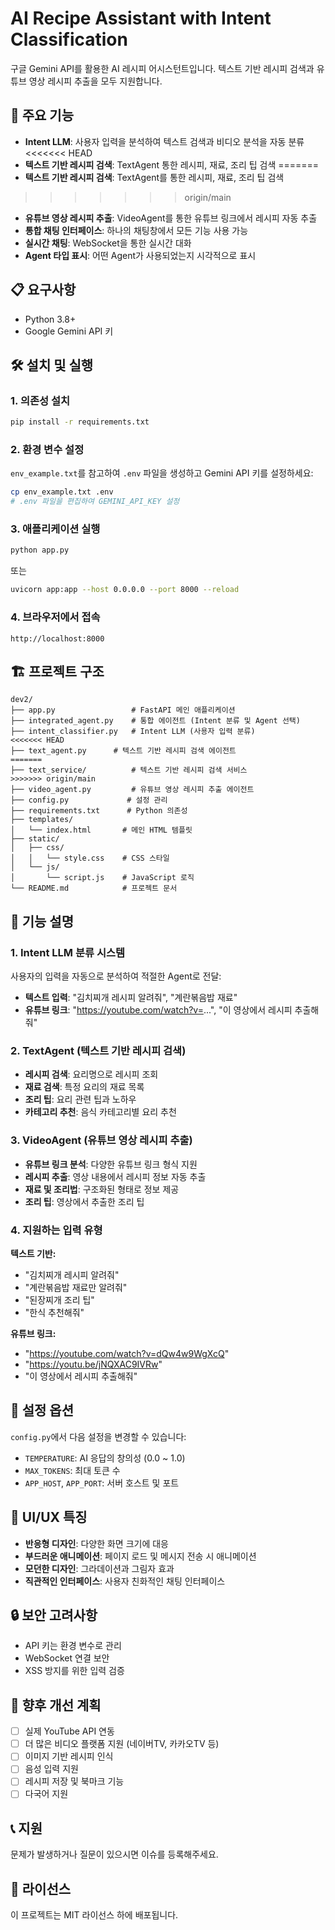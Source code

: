 # AI Recipe Assistant with Intent Classification

구글 Gemini API를 활용한 AI 레시피 어시스턴트입니다. 텍스트 기반 레시피 검색과 유튜브 영상 레시피 추출을 모두 지원합니다.

## 🚀 주요 기능

- **Intent LLM**: 사용자 입력을 분석하여 텍스트 검색과 비디오 분석을 자동 분류
<<<<<<< HEAD
- **텍스트 기반 레시피 검색**: TextAgent 통한 레시피, 재료, 조리 팁 검색
=======
- **텍스트 기반 레시피 검색**: TextAgent를 통한 레시피, 재료, 조리 팁 검색
>>>>>>> origin/main
- **유튜브 영상 레시피 추출**: VideoAgent를 통한 유튜브 링크에서 레시피 자동 추출
- **통합 채팅 인터페이스**: 하나의 채팅창에서 모든 기능 사용 가능
- **실시간 채팅**: WebSocket을 통한 실시간 대화
- **Agent 타입 표시**: 어떤 Agent가 사용되었는지 시각적으로 표시

## 📋 요구사항

- Python 3.8+
- Google Gemini API 키

## 🛠️ 설치 및 실행

### 1. 의존성 설치

```bash
pip install -r requirements.txt
```

### 2. 환경 변수 설정

`env_example.txt`를 참고하여 `.env` 파일을 생성하고 Gemini API 키를 설정하세요:

```bash
cp env_example.txt .env
# .env 파일을 편집하여 GEMINI_API_KEY 설정
```

### 3. 애플리케이션 실행

```bash
python app.py
```

또는

```bash
uvicorn app:app --host 0.0.0.0 --port 8000 --reload
```

### 4. 브라우저에서 접속

```
http://localhost:8000
```

## 🏗️ 프로젝트 구조

```
dev2/
├── app.py                 # FastAPI 메인 애플리케이션
├── integrated_agent.py    # 통합 에이전트 (Intent 분류 및 Agent 선택)
├── intent_classifier.py   # Intent LLM (사용자 입력 분류)
<<<<<<< HEAD
├── text_agent.py      # 텍스트 기반 레시피 검색 에이전트
=======
├── text_service/          # 텍스트 기반 레시피 검색 서비스
>>>>>>> origin/main
├── video_agent.py         # 유튜브 영상 레시피 추출 에이전트
├── config.py             # 설정 관리
├── requirements.txt      # Python 의존성
├── templates/
│   └── index.html       # 메인 HTML 템플릿
├── static/
│   ├── css/
│   │   └── style.css    # CSS 스타일
│   └── js/
│       └── script.js    # JavaScript 로직
└── README.md            # 프로젝트 문서
```

## 🎯 기능 설명

### 1. Intent LLM 분류 시스템

사용자의 입력을 자동으로 분석하여 적절한 Agent로 전달:

- **텍스트 입력**: "김치찌개 레시피 알려줘", "계란볶음밥 재료"
- **유튜브 링크**: "https://youtube.com/watch?v=...", "이 영상에서 레시피 추출해줘"

### 2. TextAgent (텍스트 기반 레시피 검색)

- **레시피 검색**: 요리명으로 레시피 조회
- **재료 검색**: 특정 요리의 재료 목록
- **조리 팁**: 요리 관련 팁과 노하우
- **카테고리 추천**: 음식 카테고리별 요리 추천

### 3. VideoAgent (유튜브 영상 레시피 추출)

- **유튜브 링크 분석**: 다양한 유튜브 링크 형식 지원
- **레시피 추출**: 영상 내용에서 레시피 정보 자동 추출
- **재료 및 조리법**: 구조화된 형태로 정보 제공
- **조리 팁**: 영상에서 추출한 조리 팁

### 4. 지원하는 입력 유형

**텍스트 기반:**
- "김치찌개 레시피 알려줘"
- "계란볶음밥 재료만 알려줘"
- "된장찌개 조리 팁"
- "한식 추천해줘"

**유튜브 링크:**
- "https://youtube.com/watch?v=dQw4w9WgXcQ"
- "https://youtu.be/jNQXAC9IVRw"
- "이 영상에서 레시피 추출해줘"

## 🔧 설정 옵션

`config.py`에서 다음 설정을 변경할 수 있습니다:

- `TEMPERATURE`: AI 응답의 창의성 (0.0 ~ 1.0)
- `MAX_TOKENS`: 최대 토큰 수
- `APP_HOST`, `APP_PORT`: 서버 호스트 및 포트

## 🎨 UI/UX 특징

- **반응형 디자인**: 다양한 화면 크기에 대응
- **부드러운 애니메이션**: 페이지 로드 및 메시지 전송 시 애니메이션
- **모던한 디자인**: 그라데이션과 그림자 효과
- **직관적인 인터페이스**: 사용자 친화적인 채팅 인터페이스

## 🔒 보안 고려사항

- API 키는 환경 변수로 관리
- WebSocket 연결 보안
- XSS 방지를 위한 입력 검증

## 🚀 향후 개선 계획

- [ ] 실제 YouTube API 연동
- [ ] 더 많은 비디오 플랫폼 지원 (네이버TV, 카카오TV 등)
- [ ] 이미지 기반 레시피 인식
- [ ] 음성 입력 지원
- [ ] 레시피 저장 및 북마크 기능
- [ ] 다국어 지원

## 📞 지원

문제가 발생하거나 질문이 있으시면 이슈를 등록해주세요.

## 📄 라이선스

이 프로젝트는 MIT 라이선스 하에 배포됩니다. 